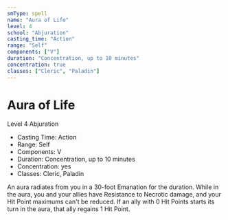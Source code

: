```yaml
---
smType: spell
name: "Aura of Life"
level: 4
school: "Abjuration"
casting_time: "Action"
range: "Self"
components: ["V"]
duration: "Concentration, up to 10 minutes"
concentration: true
classes: ["Cleric", "Paladin"]
---
```


# Aura of Life
Level 4 Abjuration

- Casting Time: Action
- Range: Self
- Components: V
- Duration: Concentration, up to 10 minutes
- Concentration: yes
- Classes: Cleric, Paladin

An aura radiates from you in a 30-foot Emanation for the duration. While in the aura, you and your allies have Resistance to Necrotic damage, and your Hit Point maximums can't be reduced. If an ally with 0 Hit Points starts its turn in the aura, that ally regains 1 Hit Point.
